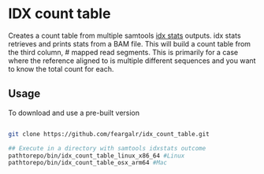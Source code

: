 # IDX count table
Creates a count table from multiple samtools [idx stats](https://www.htslib.org/doc/samtools-idxstats.html) outputs.
idx stats retrieves and prints stats from a BAM file. This will build a count table from the third column, # mapped read segments. 
This is primarily for a case where the reference aligned to is multiple different sequences and you want to know the total count for each. 

## Usage
To download and use a pre-built version

```bash

git clone https://github.com/feargalr/idx_count_table.git

## Execute in a directory with samtools idxstats outcome
pathtorepo/bin/idx_count_table_linux_x86_64 #Linux
pathtorepo/bin/idx_count_table_osx_arm64 #Mac

```
